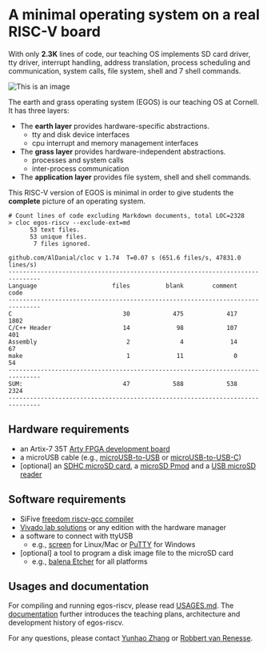 # A minimal operating system on a real RISC-V board

With only **2.3K** lines of code, our teaching OS implements SD card driver, tty driver, interrupt handling, address translation, process scheduling and communication, system calls, file system, shell and 7 shell commands.

![This is an image](https://dolobyte.net/print/egos-riscv.jpg)

The earth and grass operating system (EGOS) is our teaching OS at Cornell. It has three layers: 

* The **earth layer** provides hardware-specific abstractions.
    * tty and disk device interfaces
    * cpu interrupt and memory management interfaces
* The **grass layer** provides hardware-independent abstractions.
    * processes and system calls
    * inter-process communication
* The **application layer** provides file system, shell and shell commands.

This RISC-V version of EGOS is minimal in order to give students the **complete** picture of an operating system.

```shell
# Count lines of code excluding Markdown documents, total LOC=2328
> cloc egos-riscv --exclude-ext=md  
      53 text files.
      53 unique files.
       7 files ignored.

github.com/AlDanial/cloc v 1.74  T=0.07 s (651.6 files/s, 47831.0 lines/s)
-------------------------------------------------------------------------------
Language                     files          blank        comment           code
-------------------------------------------------------------------------------
C                               30            475            417           1802
C/C++ Header                    14             98            107            401
Assembly                         2              4             14             67
make                             1             11              0             54
-------------------------------------------------------------------------------
SUM:                            47            588            538           2324
-------------------------------------------------------------------------------
```

## Hardware requirements
* an Artix-7 35T [Arty FPGA development board](https://www.xilinx.com/products/boards-and-kits/arty.html)
* a microUSB cable (e.g., [microUSB-to-USB](https://www.amazon.com/CableCreation-Charging-Shielded-Charger-Compatible/dp/B07CKXQ9NB?ref_=ast_sto_dp&th=1&psc=1) or [microUSB-to-USB-C](https://www.amazon.com/dp/B0744BKDRD?psc=1&ref=ppx_yo2_dt_b_product_details))
* [optional] an [SDHC microSD card](https://www.amazon.com/dp/B073K14CVB?ref=ppx_yo2_dt_b_product_details&th=1), a [microSD Pmod](https://digilent.com/reference/pmod/pmodmicrosd/start?redirect=1) and a [USB microSD reader](https://www.amazon.com/dp/B07G5JV2B5?psc=1&ref=ppx_yo2_dt_b_product_details)

## Software requirements
* SiFive [freedom riscv-gcc compiler](https://github.com/sifive/freedom-tools/releases/tag/v2020.04.0-Toolchain.Only)
* [Vivado lab solutions](https://www.xilinx.com/support/download.html) or any edition with the hardware manager
* a software to connect with ttyUSB
    * e.g., [screen](https://linux.die.net/man/1/screen) for Linux/Mac or [PuTTY](https://www.putty.org/) for Windows
* [optional] a tool to program a disk image file to the microSD card 
    * e.g., [balena Etcher](https://www.balena.io/etcher/) for all platforms

## Usages and documentation

For compiling and running egos-riscv, please read [USAGES.md](USAGES.md). 
The [documentation](../../../documentation) further introduces the teaching plans, architecture and development history of egos-riscv.

For any questions, please contact [Yunhao Zhang](https://dolobyte.net/) or [Robbert van Renesse](https://www.cs.cornell.edu/home/rvr/).
